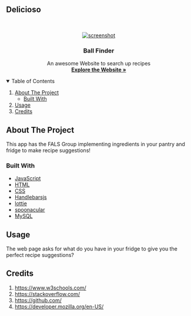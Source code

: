 ## Delicioso 

<!-- PROJECT LOGO -->
<br />
<p align="center">
  <a href="https://delicat-bastille-97120.herokuapp.com/login">
    <img src="https://ibb.co/FBSxrrg" alt="screenshot" >
  </a>

  <h3 align="center">Ball Finder</h3>

  <p align="center">
    An awesome Website to search up recipes
    <br />
    <a href="https://delicat-bastille-97120.herokuapp.com/login"><strong>Explore the Website »</strong></a>
    <br />
  </p>
</p>

<!-- TABLE OF CONTENTS -->
<details open="open">
  <summary>Table of Contents</summary>
  <ol>
    <li>
      <a href="#about-the-project">About The Project</a>
      <ul>
        <li><a href="#built-with">Built With</a></li>
      </ul>
    </li>
    <li><a href="#usage">Usage</a></li>
    <li><a href="#usage">Credits</a></li>
  </ol>
</details>

<!-- ABOUT THE PROJECT -->

## About The Project

This app has the FALS Group implementing ingredients in your pantry and fridge to make recipe suggestions!

### Built With

- [JavaScript](https://www.javascript.com/)
- [HTML](https://html.com/)
- [CSS](https://www.css.com/)
- [Handlebarsjs](https://handlebarsjs.com/)
- [lottie](https://lottiefiles.com/)
- [spoonacular](https://rapidapi.com/spoonacular/api/recipe-food-nutrition)
- [MySQL](https://www.mysql.com/)

## Usage
The web page asks for what do you have in your fridge to give you the perfect recipe suggestions?


## Credits

1. https://www.w3schools.com/
2. https://stackoverflow.com/
3. https://github.com/
5. https://developer.mozilla.org/en-US/




